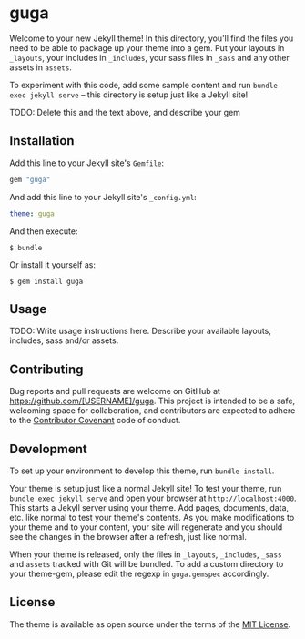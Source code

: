 # guga

Welcome to your new Jekyll theme! In this directory, you'll find the files you need to be able to package up your theme into a gem. Put your layouts in `_layouts`, your includes in `_includes`, your sass files in `_sass` and any other assets in `assets`.

To experiment with this code, add some sample content and run `bundle exec jekyll serve` – this directory is setup just like a Jekyll site!

TODO: Delete this and the text above, and describe your gem

## Installation

Add this line to your Jekyll site's `Gemfile`:

```ruby
gem "guga"
```

And add this line to your Jekyll site's `_config.yml`:

```yaml
theme: guga
```

And then execute:

    $ bundle

Or install it yourself as:

    $ gem install guga

## Usage

TODO: Write usage instructions here. Describe your available layouts, includes, sass and/or assets.

## Contributing

Bug reports and pull requests are welcome on GitHub at https://github.com/[USERNAME]/guga. This project is intended to be a safe, welcoming space for collaboration, and contributors are expected to adhere to the [Contributor Covenant](https://www.contributor-covenant.org/) code of conduct.

## Development

To set up your environment to develop this theme, run `bundle install`.

Your theme is setup just like a normal Jekyll site! To test your theme, run `bundle exec jekyll serve` and open your browser at `http://localhost:4000`. This starts a Jekyll server using your theme. Add pages, documents, data, etc. like normal to test your theme's contents. As you make modifications to your theme and to your content, your site will regenerate and you should see the changes in the browser after a refresh, just like normal.

When your theme is released, only the files in `_layouts`, `_includes`, `_sass` and `assets` tracked with Git will be bundled.
To add a custom directory to your theme-gem, please edit the regexp in `guga.gemspec` accordingly.

## License

The theme is available as open source under the terms of the [MIT License](https://opensource.org/licenses/MIT).
